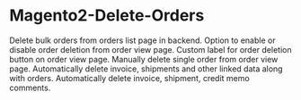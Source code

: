 # Magento2-Delete-Orders
Delete bulk orders from orders list page in backend. Option to enable or disable order deletion from order view page. Custom label for order deletion button on order view page. Manually delete single order from order view page. Automatically delete invoice, shipments and other linked data along with orders. Automatically delete invoice, shipment, credit memo comments.
